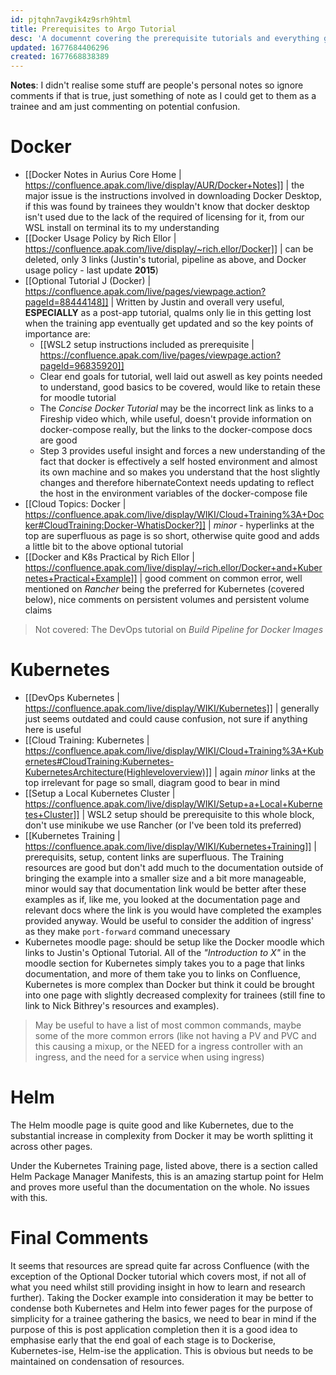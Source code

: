```yaml
---
id: pjtqhn7avgik4z9srh9html
title: Prerequisites to Argo Tutorial
desc: 'A documennt covering the prerequisite tutorials and everything good and bad about them and the volume spread across moodle and confluence'
updated: 1677684406296
created: 1677668838389
---
```

**Notes**: I didn't realise some stuff are people's personal notes so ignore comments if that is true, just something of note as I could get to them as a trainee and am just commenting on potential confusion.

# Docker
- [[Docker Notes in Aurius Core Home | https://confluence.apak.com/live/display/AUR/Docker+Notes]] | the major issue is the instructions involved in downloading Docker Desktop, if this was found by trainees they wouldn't know that docker desktop isn't used due to the lack of the required of licensing for it, from our WSL install on terminal its to my understanding
- [[Docker Usage Policy by Rich Ellor | https://confluence.apak.com/live/display/~rich.ellor/Docker]] | can be deleted, only 3 links (Justin's tutorial, pipeline as above, and Docker usage policy - last update **2015**)
- [[Optional Tutorial J (Docker) | https://confluence.apak.com/live/pages/viewpage.action?pageId=88444148]] | Written by Justin and overall very useful, **ESPECIALLY** as a post-app tutorial, qualms only lie in this getting lost when the training app eventually get updated and so the key points of importance are:
    - [[WSL2 setup instructions included as prerequisite | https://confluence.apak.com/live/pages/viewpage.action?pageId=96835920]]
    - Clear end goals for tutorial, well laid out aswell as key points needed to understand, good basics to be covered, would like to retain these for moodle tutorial
    - The *Concise Docker Tutorial* may be the incorrect link as links to a Fireship video which, while useful, doesn't provide information on docker-compose really, but the links to the docker-compose docs are good
    - Step 3 provides useful insight and forces a new understanding of the fact that docker is effectively a self hosted environment and almost its own machine and so makes you understand that the host slightly changes and therefore hibernateContext needs updating to reflect the host in the environment variables of the docker-compose file
- [[Cloud Topics: Docker | https://confluence.apak.com/live/display/WIKI/Cloud+Training%3A+Docker#CloudTraining:Docker-WhatisDocker?]] | *minor* - hyperlinks at the top are superfluous as page is so short, otherwise quite good and adds a little bit to the above optional tutorial
- [[Docker and K8s Practical by Rich Ellor | https://confluence.apak.com/live/display/~rich.ellor/Docker+and+Kubernetes+Practical+Example]] | good comment on common error, well mentioned on *Rancher* being the preferred for Kubernetes (covered below), nice comments on persistent volumes and persistent volume claims

> Not covered: The DevOps tutorial on *Build Pipeline for Docker Images*

# Kubernetes
- [[DevOps Kubernetes | https://confluence.apak.com/live/display/WIKI/Kubernetes]] | generally just seems outdated and could cause confusion, not sure if anything here is useful
- [[Cloud Training: Kubernetes | https://confluence.apak.com/live/display/WIKI/Cloud+Training%3A+Kubernetes#CloudTraining:Kubernetes-KubernetesArchitecture(Highleveloverview)]] | again *minor* links at the top irrelevant for page so small, diagram good to bear in mind
- [[Setup a Local Kubernetes Cluster | https://confluence.apak.com/live/display/WIKI/Setup+a+Local+Kubernetes+Cluster]] | WSL2 setup should be prerequisite to this whole block, don't use minikube we use Rancher (or I've been told its preferred)
- [[Kubernetes Training | https://confluence.apak.com/live/display/WIKI/Kubernetes+Training]] | prerequisits, setup, content links are superfluous. The Training resources are good but don't add much to the documentation outside of bringing the example into a smaller size and a bit more manageable, minor would say that documentation link would be better after these examples as if, like me, you looked at the documentation page and relevant docs where the link is you would have completed the examples provided anyway. Would be useful to consider the addition of ingress' as they make `port-forward` command unecessary
- Kubernetes moodle page: should be setup like the Docker moodle which links to Justin's Optional Tutorial. All of the *"Introduction to X"* in the moodle section for Kubernetes simply takes you to a page that links documentation, and more of them take you to links on Confluence, Kubernetes is more complex than Docker but think it could be brought into one page with slightly decreased complexity for trainees (still fine to link to Nick Bithrey's resources and examples).

> May be useful to have a list of most common commands, maybe some of the more common errors (like not having a PV and PVC and this causing a mixup, or the NEED for a ingress controller with an ingress, and the need for a service when using ingress)

# Helm
The Helm moodle page is quite good and like Kubernetes, due to the substantial increase in complexity from Docker it may be worth splitting it across other pages.

Under the Kubernetes Training page, listed above, there is a section called Helm Package Manager Manifests, this is an amazing startup point for Helm and proves more useful than the documentation on the whole. No issues with this.

# Final Comments
It seems that resources are spread quite far across Confluence (with the exception of the Optional Docker tutorial which covers most, if not all of what you need whilst still providing insight in how to learn and research further). Taking the Docker example into consideration it may be better to condense both Kubernetes and Helm into fewer pages for the purpose of simplicity for a trainee gathering the basics, we need to bear in mind if the purpose of this is post application completion then it is a good idea to emphasise early that the end goal of each stage is to Dockerise, Kubernetes-ise, Helm-ise the application. This is obvious but needs to be maintained on condensation of resources.